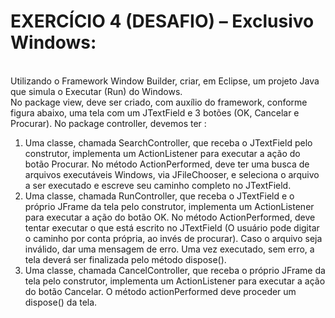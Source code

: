 # EXERCÍCIO 4 (DESAFIO) – Exclusivo Windows:
<br>Utilizando o Framework Window Builder, criar, em Eclipse, um projeto Java que simula o
Executar (Run) do Windows.
<br>No package view, deve ser criado, com auxílio do framework, conforme figura abaixo, uma tela
com um JTextField e 3 botões (OK, Cancelar e Procurar).
No package controller, devemos ter :
1) Uma classe, chamada SearchController, que receba o JTextField pelo construtor, implementa
um ActionListener para executar a ação do botão Procurar. No método ActionPerformed, deve
ter uma busca de arquivos executáveis Windows, via JFileChooser, e seleciona o arquivo a ser
executado e escreve seu caminho completo no JTextField.
2) Uma classe, chamada RunController, que receba o JTextField e o próprio JFrame da tela pelo
construtor, implementa um ActionListener para executar a ação do
botão OK. No método ActionPerformed, deve tentar executar o que está escrito no JTextField
(O usuário pode digitar o caminho por conta própria, ao invés de procurar). Caso o arquivo seja
inválido, dar uma mensagem de erro. Uma vez executado, sem erro, a tela deverá ser finalizada
pelo método dispose().
3) Uma classe, chamada CancelController, que receba o próprio JFrame da tela pelo construtor,
implementa um ActionListener para executar a ação do botão Cancelar. O método
actionPerformed deve proceder um dispose() da tela.
